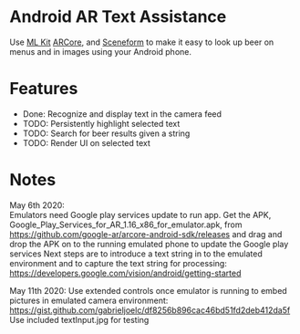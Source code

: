 # Android AR Text Assistance

Use [ML Kit](https://developers.google.com/ml-kit) [ARCore](https://developers.google.com/ar), and [Sceneform](https://github.com/google-ar/sceneform-android-sdk) to make it easy to look up beer on menus and in images using your Android phone.

# Features

- Done: Recognize and display text in the camera feed
- TODO: Persistently highlight selected text
- TODO: Search for beer results given a string
- TODO: Render UI on selected text

# Notes

May 6th 2020:  
Emulators need Google play services update to run app.  Get the APK, Google_Play_Services_for_AR_1.16_x86_for_emulator.apk, from https://github.com/google-ar/arcore-android-sdk/releases and drag and drop the APK on to the running emulated phone to update the Google play services
Next steps are to introduce a text string in to the emulated environment and to capture the text string for processing:  https://developers.google.com/vision/android/getting-started

May 11th 2020:
Use extended controls once emulator is running to embed pictures in emulated camera environment:
  https://gist.github.com/gabrieljoelc/df8256b896cac46bd51fd2deb412da5f
  Use included textInput.jpg for testing
